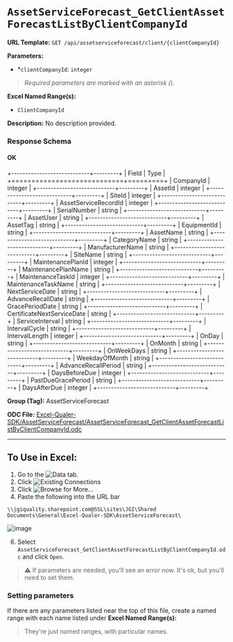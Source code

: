 # `AssetServiceForecast_GetClientAssetForecastListByClientCompanyId`

**URL Template:**
`GET /api/assetserviceforecast/client/{clientCompanyId}`

**Parameters:**
- *`clientCompanyId`: `integer`


> *Required parameters are marked with an asterisk (*).

**Excel Named Range(s):**
- `ClientCompanyId`


**Description:**
No description provided.

### Response Schema

#### OK
+----------------------------+---------+
| Field                      | Type    |
+============================+=========+
| CompanyId                  | integer |
+----------------------------+---------+
| AssetId                    | integer |
+----------------------------+---------+
| SiteId                     | integer |
+----------------------------+---------+
| AssetServiceRecordId       | integer |
+----------------------------+---------+
| SerialNumber               | string  |
+----------------------------+---------+
| AssetUser                  | string  |
+----------------------------+---------+
| AssetTag                   | string  |
+----------------------------+---------+
| EquipmentId                | string  |
+----------------------------+---------+
| AssetName                  | string  |
+----------------------------+---------+
| CategoryName               | string  |
+----------------------------+---------+
| ManufacturerName           | string  |
+----------------------------+---------+
| SiteName                   | string  |
+----------------------------+---------+
| MaintenancePlanId          | integer |
+----------------------------+---------+
| MaintenancePlanName        | string  |
+----------------------------+---------+
| MaintenanceTaskId          | integer |
+----------------------------+---------+
| MaintenanceTaskName        | string  |
+----------------------------+---------+
| NextServiceDate            | string  |
+----------------------------+---------+
| AdvanceRecallDate          | string  |
+----------------------------+---------+
| GracePeriodDate            | string  |
+----------------------------+---------+
| CertificateNextServiceDate | string  |
+----------------------------+---------+
| ServiceInterval            | string  |
+----------------------------+---------+
| IntervalCycle              | string  |
+----------------------------+---------+
| IntervalLength             | integer |
+----------------------------+---------+
| OnDay                      | string  |
+----------------------------+---------+
| OnMonth                    | string  |
+----------------------------+---------+
| OnWeekDays                 | string  |
+----------------------------+---------+
| WeekdayOfMonth             | string  |
+----------------------------+---------+
| AdvanceRecallPeriod        | string  |
+----------------------------+---------+
| DaysBeforeDue              | integer |
+----------------------------+---------+
| PastDueGracePeriod         | string  |
+----------------------------+---------+
| DaysAfterDue               | integer |
+----------------------------+---------+

**Group (Tag):**
AssetServiceForecast

**ODC File:**
[Excel-Qualer-SDK/AssetServiceForecast/AssetServiceForecast_GetClientAssetForecastListByClientCompanyId.odc](https://github.com/Johnson-Gage-Inspection-Inc/qualer-sdk-odc/blob/main/Excel-Qualer-SDK/AssetServiceForecast/AssetServiceForecast_GetClientAssetForecastListByClientCompanyId.odc)

---

To Use in Excel:
---

1. Go to the ![`Data`](https://github.com/user-attachments/assets/da437a70-57b3-4c5b-bb01-4910ece19ed1)
 tab.
3. Click ![Existing Connections](https://github.com/user-attachments/assets/a2f1ed67-b2e0-4c23-ac90-68c870e60289)
4. Click ![`Browse for More...`](https://github.com/user-attachments/assets/8e698494-6865-41e7-b6fa-043aea81809a)
5. Paste the following into the URL bar
```
\\jgiquality.sharepoint.com@SSL\sites\JGI\Shared Documents\General\Excel-Qualer-SDK\AssetServiceForecast\
```

![image](https://github.com/user-attachments/assets/1e1a8d87-0377-446d-aaf5-d78562991db3)

6. Select `AssetServiceForecast_GetClientAssetForecastListByClientCompanyId.odc` and click `Open`.

> ⚠️ If parameters are needed, you'll see an error now. It's ok, but you'll need to set them.

### Setting parameters
If there are any parameters listed near the top of this file, create a named range with each name listed under **Excel Named Range(s):**
> They're just named ranges, with particular names.
